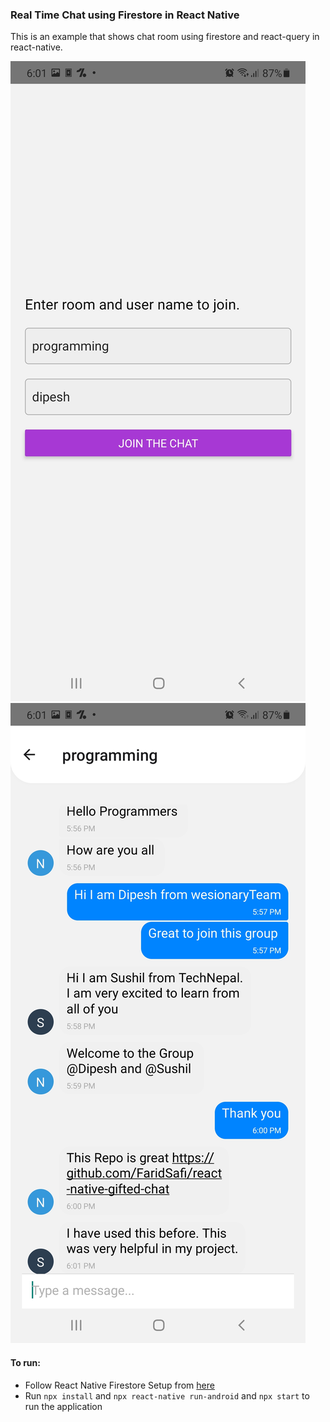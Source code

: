 ### Real Time Chat using Firestore in React Native
This is an example that shows chat room using firestore and react-query in react-native.

![screenshot1](./chat-home.jpg)
![screenshot2](./chat-example.jpg)

#### To run:
- Follow React Native Firestore Setup from [here](https://rnfirebase.io/)
- Run `npx install` and `npx react-native run-android` and `npx start` to run the application